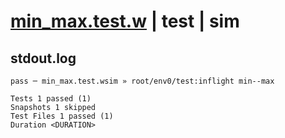 # [min_max.test.w](../../../../../../examples/tests/sdk_tests/math/min_max.test.w) | test | sim

## stdout.log
```log
pass ─ min_max.test.wsim » root/env0/test:inflight min--max

Tests 1 passed (1)
Snapshots 1 skipped
Test Files 1 passed (1)
Duration <DURATION>
```

